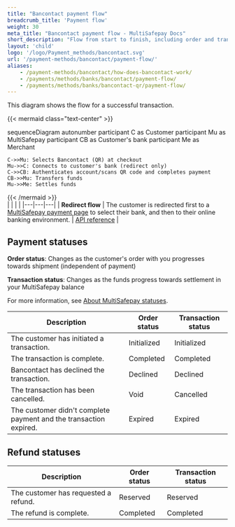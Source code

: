 ```yaml
---
title: "Bancontact payment flow"
breadcrumb_title: 'Payment flow'
weight: 30
meta_title: "Bancontact payment flow - MultiSafepay Docs"
short_description: "Flow from start to finish, including order and transaction status changes"
layout: 'child'
logo: '/logo/Payment_methods/bancontact.svg'
url: '/payment-methods/bancontact/payment-flow/'
aliases: 
    - /payment-methods/bancontact/how-does-bancontact-work/
    - /payments/methods/banks/bancontact/payment-flow/
    - /payments/methods/banks/bancontact-qr/payment-flow/
---
```


This diagram shows the flow for a successful transaction.

{{< mermaid class="text-center" >}}

sequenceDiagram
    autonumber
    participant C as Customer
    participant Mu as MultiSafepay
    participant CB as Customer's bank
    participant Me as Merchant

    C->>Mu: Selects Bancontact (QR) at checkout
    Mu->>C: Connects to customer's bank (redirect only)
    C->>CB: Authenticates account/scans QR code and completes payment
    CB->>Mu: Transfers funds 
    Mu->>Me: Settles funds 

{{< /mermaid >}}
&nbsp;  
|  |  |  |
|---|---|---|
| **Redirect flow** | The customer is redirected first to a [MultiSafepay payment page](/payment-pages/) to select their bank, and then to their online banking environment. | [API reference](/api/#bancontact) |

## Payment statuses

**Order status**: Changes as the customer's order with you progresses towards shipment (independent of payment)

**Transaction status**: Changes as the funds progress towards settlement in your MultiSafepay balance

For more information, see [About MultiSafepay statuses](/payments/multisafepay-statuses/).

| Description | Order status | Transaction status |
|---|---|---|
| The customer has initiated a transaction. | Initialized | Initialized |
| The transaction is complete. | Completed | Completed |
| Bancontact has declined the transaction. | Declined | Declined   |
| The transaction has been cancelled. | Void   | Cancelled   |
| The customer didn't complete payment and the transaction expired. | Expired | Expired |

## Refund statuses

| Description | Order status | Transaction status |
|---|---|---|
| The customer has requested a refund. | Reserved | Reserved |
| The refund is complete. | Completed | Completed |